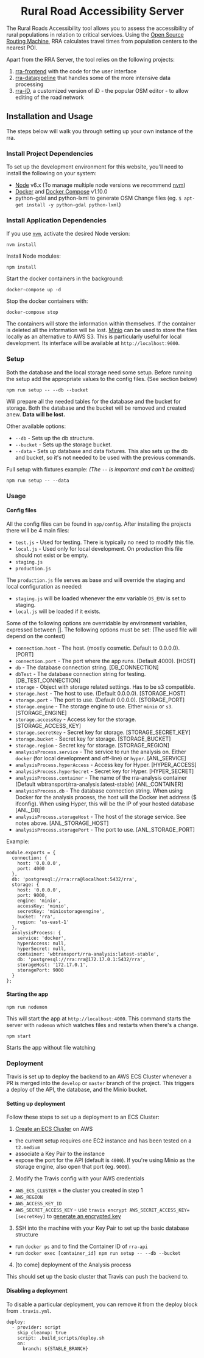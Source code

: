<h1 align="center">Rural Road Accessibility Server</h1>

The Rural Roads Accessibility tool allows you to assess the accessibility of rural populations in relation to critical services. Using the [Open Source Routing Machine](http://project-osrm.org), RRA calculates travel times from population centers to the nearest POI.

Apart from the RRA Server, the tool relies on the following projects:

1. [rra-frontend](https://github.com/WorldBank-Transport/rra-frontend) with the code for the user interface
2. [rra-datapipeline](https://github.com/WorldBank-Transport/rra-datapipeline) that handles some of the more intensive data processing
3. [rra-iD](https://github.com/WorldBank-Transport/rra-iD), a customized version of iD - the popular OSM editor - to allow editing of the road network

## Installation and Usage

The steps below will walk you through setting up your own instance of the rra.

### Install Project Dependencies
To set up the development environment for this website, you'll need to install the following on your system:

- [Node](http://nodejs.org/) v6.x (To manage multiple node versions we recommend [nvm](https://github.com/creationix/nvm))
- [Docker](https://www.docker.com/products/docker) and [Docker Compose](https://docs.docker.com/compose/install/) v1.10.0
- python-gdal and python-lxml to generate OSM Change files (eg. `$ apt-get install -y python-gdal python-lxml`)

### Install Application Dependencies

If you use [`nvm`](https://github.com/creationix/nvm), activate the desired Node version:

```
nvm install
```

Install Node modules:

```
npm install
```

Start the docker containers in the background:
```
docker-compose up -d
```
Stop the docker containers with:
```
docker-compose stop
```

The containers will store the information within themselves. If the container is deleted all the information will be lost.
[Minio](https://minio.io) can be used to store the files locally as an alternative to AWS S3. This is particularly useful for local development. Its interface will be available at `http://localhost:9000`.

### Setup
Both the database and the local storage need some setup. Before running the setup add the appropriate values to the config files. (See section below)
```
npm run setup -- --db --bucket
```
Will prepare all the needed tables for the database and the bucket for storage. Both the database and the bucket will be removed and created anew. **Data will be lost.**

Other available options:
- `--db` - Sets up the db structure.
- `--bucket` - Sets up the storage bucket.
- `--data` - Sets up database and data fixtures. This also sets up the db and bucket, so it's not needed to be used with the previous commands.

Full setup with fixtures example:
*(The `--` is important and can't be omitted)*
```
npm run setup -- --data
```

### Usage

#### Config files
All the config files can be found in `app/config`.
After installing the projects there will be 4 main files:
  - `test.js` - Used for testing. There is typically no need to modify this file.
  - `local.js` - Used only for local development. On production this file should not exist or be empty.
  - `staging.js`
  - `production.js`

The `production.js` file serves as base and will override the staging and local configuration as needed:
  - `staging.js` will be loaded whenever the env variable `DS_ENV` is set to staging.
  - `local.js` will be loaded if it exists.

Some of the following options are overridable by environment variables, expressed between [].
The following options must be set: (The used file will depend on the context)
  - `connection.host` - The host. (mostly cosmetic. Default to 0.0.0.0). [PORT]
  - `connection.port` - The port where the app runs. (Default 4000). [HOST]
  - `db` - The database connection string. [DB_CONNECTION]
  - `dbTest` - The database connection string for testing. [DB_TEST_CONNECTION]
  - `storage` - Object with storage related settings. Has to be s3 compatible.
  - `storage.host` - The host to use. (Default 0.0.0.0). [STORAGE_HOST]
  - `storage.port` - The port to use. (Default 0.0.0.0). [STORAGE_PORT]
  - `storage.engine` - The storage engine to use. Either `minio` or `s3`. [STORAGE_ENGINE]
  - `storage.accessKey` - Access key for the storage. [STORAGE_ACCESS_KEY]
  - `storage.secretKey` - Secret key for storage. [STORAGE_SECRET_KEY]
  - `storage.bucket` - Secret key for storage. [STORAGE_BUCKET]
  - `storage.region` - Secret key for storage. [STORAGE_REGION]
  - `analysisProcess.service` - The service to run the analysis on. Either `docker` (for local development and off-line) or `hyper`. [ANL_SERVICE]
  - `analysisProcess.hyperAccess` - Access key for Hyper. [HYPER_ACCESS]
  - `analysisProcess.hyperSecret` - Secret key for Hyper. [HYPER_SECRET]
  - `analysisProcess.container` - The name of the rra-analysis container (Default wbtransport/rra-analysis:latest-stable) [ANL_CONTAINER]
  - `analysisProcess.db` - The database connection string. When using Docker for the analysis process, the host will the Docker inet address ($ ifconfig). When using Hyper, this will be the IP of your hosted database [ANL_DB]
  - `analysisProcess.storageHost` - The host of the storage service. See notes above. [ANL_STORAGE_HOST]
  - `analysisProcess.storagePort` - The port to use. [ANL_STORAGE_PORT]
 

Example:
``` 
module.exports = {
  connection: {
    host: '0.0.0.0',
    port: 4000
  },
  db: 'postgresql://rra:rra@localhost:5432/rra',
  storage: {
    host: '0.0.0.0',
    port: 9000,
    engine: 'minio',
    accessKey: 'minio',
    secretKey: 'miniostorageengine',
    bucket: 'rra',
    region: 'us-east-1'
  },
  analysisProcess: {
    service: 'docker',
    hyperAccess: null,
    hyperSecret: null,
    container: 'wbtransport/rra-analysis:latest-stable',
    db: 'postgresql://rra:rra@172.17.0.1:5432/rra',
    storageHost: '172.17.0.1',
    storagePort: 9000
  }
};
```

#### Starting the app
```
npm run nodemon
```
This will start the app at `http://localhost:4000`.
This command starts the server with `nodemon` which watches files and restarts when there's a change.

```
npm start
```
Starts the app without file watching

### Deployment
Travis is set up to deploy the backend to an AWS ECS Cluster whenever a PR is merged into the `develop` or `master` branch of the project. This triggers a deploy of the API, the database, and the Minio bucket.

#### Setting up deployment
Follow these steps to set up a deployment to an ECS Cluster:

1. [Create an ECS Cluster](http://docs.aws.amazon.com/AmazonECS/latest/developerguide/create_cluster.html) on AWS  
  - the current setup requires one EC2 instance and has been tested on a `t2.medium`
  - associate a Key Pair to the instance
  - expose the port for the API (default is `4000`). If you're using Minio as the storage engine, also open that port (eg. `9000`).
2. Modify the Travis config with your AWS credentials  
  - `AWS_ECS_CLUSTER` = the cluster you created in step 1
  - `AWS_REGION`
  - `AWS_ACCESS_KEY_ID`
  - `AWS_SECRET_ACCESS_KEY` - use `travis encrypt AWS_SECRET_ACCESS_KEY=[secretKey]` to [generate an encrypted key](https://docs.travis-ci.com/user/encryption-keys/)
3. SSH into the machine with your Key Pair to set up the basic database structure  
  - run `docker ps` and to find the Container ID of `rra-api`
  - run `docker exec [container_id] npm run setup -- --db --bucket`
4. [to come] deployment of the Analysis process

This should set up the basic cluster that Travis can push the backend to.

#### Disabling a deployment
To disable a particular deployment, you can remove it from the deploy block from `.travis.yml`.

```
deploy:
  - provider: script
    skip_cleanup: true
    script: .build_scripts/deploy.sh
    on:
      branch: ${STABLE_BRANCH}
```
